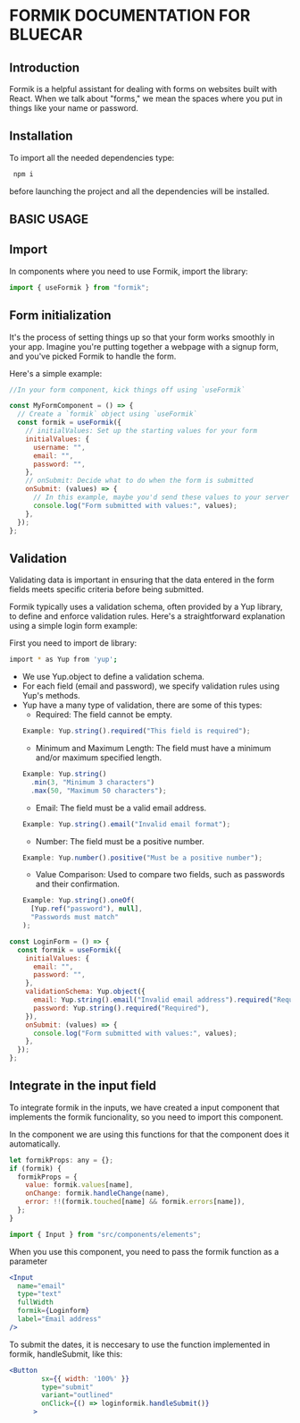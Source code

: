 # FORMIK DOCUMENTATION FOR BLUECAR

## Introduction

Formik is a helpful assistant for dealing with forms on websites built with React. When we talk about "forms," we mean the spaces where you put in things like your name or password.

## Installation

To import all the needed dependencies type:

```bash
 npm i
```

before launching the project and all the dependencies will be installed.

## BASIC USAGE

## Import

In components where you need to use Formik, import the library:

```jsx
import { useFormik } from "formik";
```

## Form initialization

It's the process of setting things up so that your form works smoothly in your app. Imagine you're putting together a webpage with a signup form, and you've picked Formik to handle the form.

Here's a simple example:

```jsx
//In your form component, kick things off using `useFormik`

const MyFormComponent = () => {
  // Create a `formik` object using `useFormik`
  const formik = useFormik({
    // initialValues: Set up the starting values for your form
    initialValues: {
      username: "",
      email: "",
      password: "",
    },
    // onSubmit: Decide what to do when the form is submitted
    onSubmit: (values) => {
      // In this example, maybe you'd send these values to your server or do something else with them
      console.log("Form submitted with values:", values);
    },
  });
};
```

## Validation

Validating data is important in ensuring that the data entered in the form fields meets specific criteria before being submitted.

Formik typically uses a validation schema, often provided by a Yup library, to define and enforce validation rules. Here's a straightforward explanation using a simple login form example:

First you need to import de library:

```bash
import * as Yup from 'yup';
```

- We use Yup.object to define a validation schema.
- For each field (email and password), we specify validation rules using Yup's methods.
- Yup have a many type of validation, there are some of this types:
  - Required: The field cannot be empty.
  ```jsx
  Example: Yup.string().required("This field is required");
  ```
  - Minimum and Maximum Length: The field must have a minimum and/or maximum specified length.
  ```jsx
  Example: Yup.string()
    .min(3, "Minimum 3 characters")
    .max(50, "Maximum 50 characters");
  ```
  - Email: The field must be a valid email address.
  ```jsx
  Example: Yup.string().email("Invalid email format");
  ```
  - Number: The field must be a positive number.
  ```jsx
  Example: Yup.number().positive("Must be a positive number");
  ```
  - Value Comparison: Used to compare two fields, such as passwords and their confirmation.
  ```jsx
  Example: Yup.string().oneOf(
    [Yup.ref("password"), null],
    "Passwords must match"
  );
  ```

```jsx
const LoginForm = () => {
  const formik = useFormik({
    initialValues: {
      email: "",
      password: "",
    },
    validationSchema: Yup.object({
      email: Yup.string().email("Invalid email address").required("Required"),
      password: Yup.string().required("Required"),
    }),
    onSubmit: (values) => {
      console.log("Form submitted with values:", values);
    },
  });
};
```

## Integrate in the input field

To integrate formik in the inputs, we have created a input component that implements the formik funcionality, so you need to import this component.

In the component we are using this functions for that the component does it automatically.

```jsx
let formikProps: any = {};
if (formik) {
  formikProps = {
    value: formik.values[name],
    onChange: formik.handleChange(name),
    error: !!(formik.touched[name] && formik.errors[name]),
  };
}
```

```jsx
import { Input } from "src/components/elements";
```

When you use this component, you need to pass the formik function as a parameter

```jsx
<Input
  name="email"
  type="text"
  fullWidth
  formik={Loginform}
  label="Email address"
/>
```

To submit the dates, it is neccesary to use the function implemented in formik, handleSubmit, like this:

```jsx
<Button
        sx={{ width: '100%' }}
        type="submit"
        variant="outlined"
        onClick={() => loginformik.handleSubmit()}
      >
```
